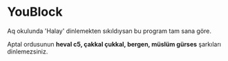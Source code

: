 # YouBlock
Aq okulunda 'Halay' dinlemekten sıkıldıysan bu program tam sana göre.

Aptal ordusunun <b>heval c5, çakkal çukkal, bergen, müslüm gürses</b> şarkıları dinlemezsiniz.
